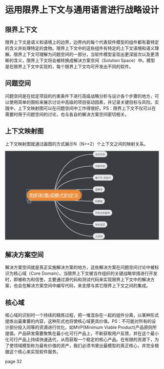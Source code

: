 # 运用限界上下文与通用语言进行战略设计

## 限界上下文

限界上下文是语义和语境上的边界，边界内的每个代表软件模型的组件都有着特定的含义并处理特定的食物。限界上下文中的这些组件有特定的上下文语境和语义理解。限界上下文可理解为问题空间的一部分，当软件模型呈现出更深层次以及更清晰的含义，限界上下文将会被转换成解决方案空间（Solution Space）中。模型是在限界上下文中实现的，每个限界上下文均可开发出不同的软件。

## 问题空间

问题空间是在给定项目的约束条件下进行高级战略分析与设计各个步骤的地方，可以使用简单的图标来展示讨论中高级的项目驱动因素，并记录关键目标与风险。实践中，上下文映射图可以在问题空间中工作得很好。PS：限界上下文不仅可以在需要时用于问题空间的讨论，也与各自的解决方案空间密切相关。



## 上下文映射图

上下文映射图就通过画图的方式展示N（N>=2）个上下文之间的映射关系。

![image-20210529200345981](../../images/image-20210529200345981.png)

## 解决方案空间

解决方案空间就是真正实施解决方案的地方，这些解决方案在问题空间讨论中被标识为核心域（Core Domain）。当限界上下文被当作组织的关键战略举措进行开发时，即被称为和信誉。主要通过源代码和测试代码来实现限界上下文中的解决方案，也会在解决方案空间中编写代码，来支撑与其它限界上下文之间的集成。

## 核心域

核心域的识别时一个持续的精炼过程，把一堆混杂在一起的组件分离，以某种形式提炼出最重要的内容，这种形式也将使核心域更具价值。PS：不可能对所有的设计部分投入同等的资源进行优化，如MVP(Minimum Viable Product)产品原则所提倡，产品研发需要聚焦在最小化可行产品上，不断获取用户反馈，并在这个最小化可行产品上持续快速迭代，从而获取一个稳定的核心产品。在有限的资源下，为了使领域模型称为最有价值的资产，我们必须书里出最模型的真正核心，并完全根据这个核心来实现软件服务。



page 32